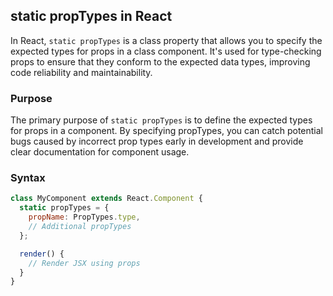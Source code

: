 ## static propTypes in React

In React, `static propTypes` is a class property that allows you to specify the expected types for props in a class component. It's used for type-checking props to ensure that they conform to the expected data types, improving code reliability and maintainability.

### Purpose

The primary purpose of `static propTypes` is to define the expected types for props in a component. By specifying propTypes, you can catch potential bugs caused by incorrect prop types early in development and provide clear documentation for component usage.

### Syntax

```jsx
class MyComponent extends React.Component {
  static propTypes = {
    propName: PropTypes.type,
    // Additional propTypes
  };

  render() {
    // Render JSX using props
  }
}
```
